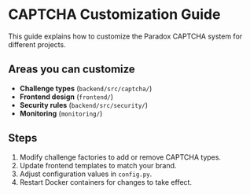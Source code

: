 # CAPTCHA Customization Guide

This guide explains how to customize the Paradox CAPTCHA system for different projects.

## Areas you can customize
- **Challenge types** (`backend/src/captcha/`)
- **Frontend design** (`frontend/`)
- **Security rules** (`backend/src/security/`)
- **Monitoring** (`monitoring/`)

## Steps
1. Modify challenge factories to add or remove CAPTCHA types.
2. Update frontend templates to match your brand.
3. Adjust configuration values in `config.py`.
4. Restart Docker containers for changes to take effect.

